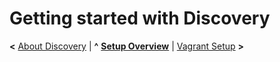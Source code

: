 
# Getting started with Discovery

**<** [About Discovery](about.md) | **^** [**Setup Overview**](overview.md) | [Vagrant Setup](vagrant.md) **>**
